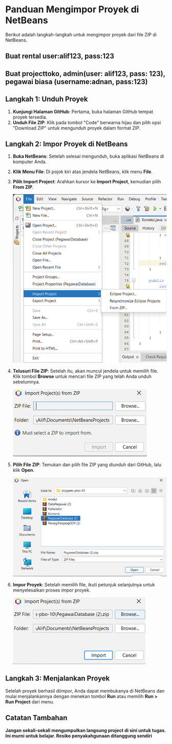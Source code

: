 # Panduan Mengimpor Proyek di NetBeans

Berikut adalah langkah-langkah untuk mengimpor proyek dari file ZIP di NetBeans.
## Buat rental user:alif123, pass:123
## Buat projecttoko, admin(user: alif123, pass: 123), pegawai biasa (username:adnan, pass:123)

## Langkah 1: Unduh Proyek

1. **Kunjungi Halaman GitHub**: Pertama, buka halaman GitHub tempat proyek tersedia.
2. **Unduh File ZIP**: Klik pada tombol "Code" berwarna hijau dan pilih opsi "Download ZIP" untuk mengunduh proyek dalam format ZIP.

## Langkah 2: Impor Proyek di NetBeans

1. **Buka NetBeans**: Setelah selesai mengunduh, buka aplikasi NetBeans di komputer Anda.
2. **Klik Menu File**: Di pojok kiri atas jendela NetBeans, klik menu **File**.
3. **Pilih Import Project**: Arahkan kursor ke **Import Project**, kemudian pilih **From ZIP**.
   
   ![Tampilan Menu Import](1.png)

4. **Telusuri File ZIP**: Setelah itu, akan muncul jendela untuk memilih file. Klik tombol **Browse** untuk mencari file ZIP yang telah Anda unduh sebelumnya.

    ![Tampilan Menu Import](2.png)


5. **Pilih File ZIP**: Temukan dan pilih file ZIP yang diunduh dari GitHub, lalu klik **Open**.

    ![Tampilan Menu Import](3.png)


6. **Impor Proyek**: Setelah memilih file, ikuti petunjuk selanjutnya untuk menyelesaikan proses impor proyek.

    ![Tampilan Menu Import](4.png)

## Langkah 3: Menjalankan Proyek

Setelah proyek berhasil diimpor, Anda dapat membukanya di NetBeans dan mulai menjalankannya dengan menekan tombol **Run** atau memilih **Run > Run Project** dari menu.

## Catatan Tambahan

**Jangan sekali-sekali mengumpulkan langsung project di sini untuk tugas. Ini murni untuk belajar. Resiko penyakahgunaan ditanggung sendiri**
